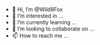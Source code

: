 - 👋 Hi, I’m @Wild8Fox
- 👀 I’m interested in ...
- 🌱 I’m currently learning ...
- 💞️ I’m looking to collaborate on ...
- 📫 How to reach me ...

<!---
Wild8Fox/Wild8Fox is a ✨ special ✨ repository because its `README.md` (this file) appears on your GitHub profile.
You can click the Preview link to take a look at your changes.
--->
